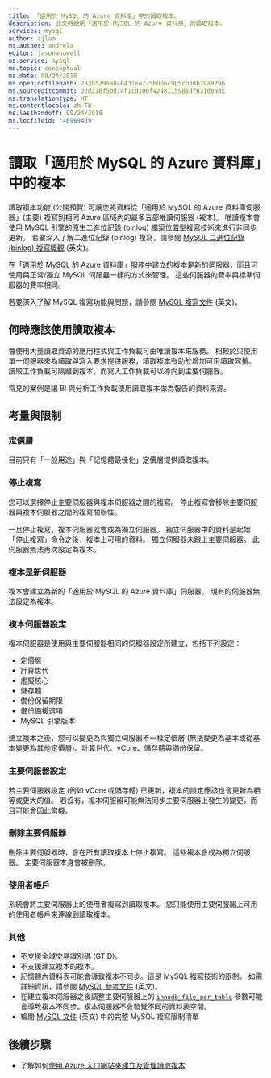 ```yaml
---
title: 「適用於 MySQL 的 Azure 資料庫」中的讀取複本。
description: 此文將說明「適用於 MySQL 的 Azure 資料庫」的讀取複本。
services: mysql
author: ajlam
ms.author: andrela
editor: jasonwhowell
ms.service: mysql
ms.topic: conceptual
ms.date: 09/24/2018
ms.openlocfilehash: 283b529aa8c6431ea725b066c9b5cb3db19a929b
ms.sourcegitcommit: 32d218f5bd74f1cd106f4248115985df631d0a8c
ms.translationtype: HT
ms.contentlocale: zh-TW
ms.lasthandoff: 09/24/2018
ms.locfileid: "46969439"
---
```

# <a name="read-replicas-in-azure-database-for-mysql"></a>讀取「適用於 MySQL 的 Azure 資料庫」中的複本

讀取複本功能 (公開預覽) 可讓您將資料從「適用於 MySQL 的 Azure 資料庫伺服器」(主要) 複寫到相同 Azure 區域內的最多五部唯讀伺服器 (複本)。 唯讀複本會使用 MySQL 引擎的原生二進位記錄 (binlog) 檔案位置型複寫技術來進行非同步更新。 若要深入了解二進位記錄 (binlog) 複寫，請參閱 [MySQL 二進位記錄 (binlog) 複寫概觀](https://dev.mysql.com/doc/refman/5.7/en/binlog-replication-configuration-overview.html) \(英文\)。

在「適用於 MySQL 的 Azure 資料庫」服務中建立的複本是新的伺服器，而且可使用與正常/獨立 MySQL 伺服器一樣的方式來管理。 這些伺服器的費率與標準伺服器的費率相同。

若要深入了解 MySQL 複寫功能與問題，請參閱 [MySQL 複寫文件](https://dev.mysql.com/doc/refman/5.7/en/replication-features.html) \(英文\)。

## <a name="when-to-use-read-replicas"></a>何時應該使用讀取複本

會使用大量讀取資源的應用程式與工作負載可由唯讀複本來服務。 相較於只使用單一伺服器來為讀取與寫入要求提供服務，讀取複本有助於增加可用讀取容量。 讀取工作負載可隔離到複本，而寫入工作負載可以導向到主要伺服器。

常見的案例是讓 BI 與分析工作負載使用讀取複本做為報告的資料來源。

## <a name="considerations-and-limitations"></a>考量與限制

### <a name="pricing-tiers"></a>定價層

目前只有「一般用途」與「記憶體最佳化」定價層提供讀取複本。

### <a name="stopping-replication"></a>停止複寫

您可以選擇停止主要伺服器與複本伺服器之間的複寫。 停止複寫會移除主要伺服器與複本伺服器之間的複寫關聯性。

一旦停止複寫，複本伺服器就會成為獨立伺服器。 獨立伺服器中的資料是起始「停止複寫」命令之後，複本上可用的資料。 獨立伺服器未跟上主要伺服器。 此伺服器無法再次設定為複本。

### <a name="replicas-are-new-servers"></a>複本是新伺服器

複本會建立為新的「適用於 MySQL 的 Azure 資料庫」伺服器。 現有的伺服器無法設定為複本。

### <a name="replica-server-configuration"></a>複本伺服器設定

複本伺服器是使用與主要伺服器相同的伺服器設定所建立，包括下列設定：

- 定價層
- 計算世代
- 虛擬核心
- 儲存體
- 備份保留期限
- 備份備援選項
- MySQL 引擎版本

建立複本之後，您可以變更為與獨立伺服器不一樣定價層 (無法變更為基本或從基本變更為其他定價層)、計算世代、vCore、儲存體與備份保留。

### <a name="master-server-configuration"></a>主要伺服器設定

若主要伺服器設定 (例如 vCore 或儲存體) 已更新，複本的設定應該也會更新為相等或更大的值。 若沒有，複本伺服器可能無法同步主要伺服器上發生的變更，而且可能會因此當機。 

### <a name="deleting-the-master-server"></a>刪除主要伺服器

刪除主要伺服器時，會在所有讀取複本上停止複寫。 這些複本會成為獨立伺服器。 主要伺服器本身會被刪除。

### <a name="user-accounts"></a>使用者帳戶

系統會將主要伺服器上的使用者複寫到讀取複本。 您只能使用主要伺服器上可用的使用者帳戶來連線到讀取複本。

### <a name="other"></a>其他

- 不支援全域交易識別碼 (GTID)。
- 不支援建立複本的複本。
- 記憶體內資料表可能會導致複本不同步。這是 MySQL 複寫技術的限制。 如需詳細資訊，請參閱 [MySQL 參考文件](https://dev.mysql.com/doc/refman/5.7/en/replication-features-memory.html) \(英文\)。
- 在建立複本伺服器之後調整主要伺服器上的 [`innodb_file_per_table`](https://dev.mysql.com/doc/refman/5.7/en/innodb-multiple-tablespaces.html) 參數可能會導致複本不同步。複本伺服器不會發覺不同的資料表空間。
- 檢閱 [MySQL 文件](https://dev.mysql.com/doc/refman/5.7/en/replication-features.html) \(英文\) 中的完整 MySQL 複寫限制清單


## <a name="next-steps"></a>後續步驟

- 了解如何[使用 Azure 入口網站來建立及管理讀取複本](howto-read-replicas-portal.md)

<!--
- Learn how to [create and manage read replicas using the Azure CLI](howto-read-replicas-using-cli.md)
-->
